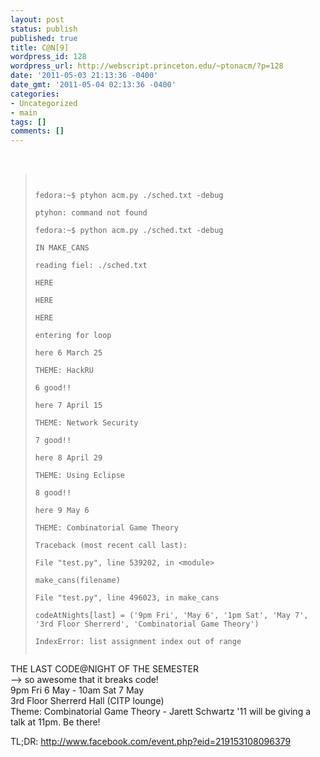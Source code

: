 ```yaml
---
layout: post
status: publish
published: true
title: C@N[9]
wordpress_id: 128
wordpress_url: http://webscript.princeton.edu/~ptonacm/?p=128
date: '2011-05-03 21:13:36 -0400'
date_gmt: '2011-05-04 02:13:36 -0400'
categories:
- Uncategorized
- main
tags: []
comments: []
---
```

<br />
<blockquote><p><code><br />
fedora:~$ ptyhon acm.py ./sched.txt -debug<br />
ptyhon: command not found<br />
fedora:~$ python acm.py ./sched.txt -debug<br />
IN MAKE_CANS<br />
reading fiel: ./sched.txt<br />
HERE<br />
HERE<br />
HERE<br />
entering for loop<br />
here 6 March 25<br />
THEME: HackRU<br />
6 good!!<br />
here 7 April 15<br />
THEME: Network Security<br />
7 good!!<br />
here 8 April 29<br />
THEME: Using Eclipse<br />
8 good!!<br />
here 9 May 6<br />
THEME: Combinatorial Game Theory<br />
Traceback (most recent call last):<br />
File "test.py", line 539202, in &lt;module&gt;<br />
make_cans(filename)<br />
File "test.py", line 496023, in make_cans<br />
codeAtNights[last] = ('9pm Fri', 'May 6', '1pm Sat', 'May 7', '3rd Floor Sherrerd', 'Combinatorial Game Theory')<br />
IndexError: list assignment index out of range<br />
</code></p></blockquote>
<p>THE LAST CODE@NIGHT OF THE SEMESTER<br />
--&gt; so awesome that it breaks code!<br />
9pm Fri 6 May - 10am Sat 7 May<br />
3rd Floor Sherrerd Hall (CITP lounge)<br />
Theme: Combinatorial Game Theory - Jarett Schwartz '11 will be giving a talk at 11pm. Be there!</p>
<p>TL;DR: <a href="http://www.facebook.com/event.php?eid=219153108096379" target="_blank">http://www.facebook.com/event.php?eid=219153108096379</a></p>
